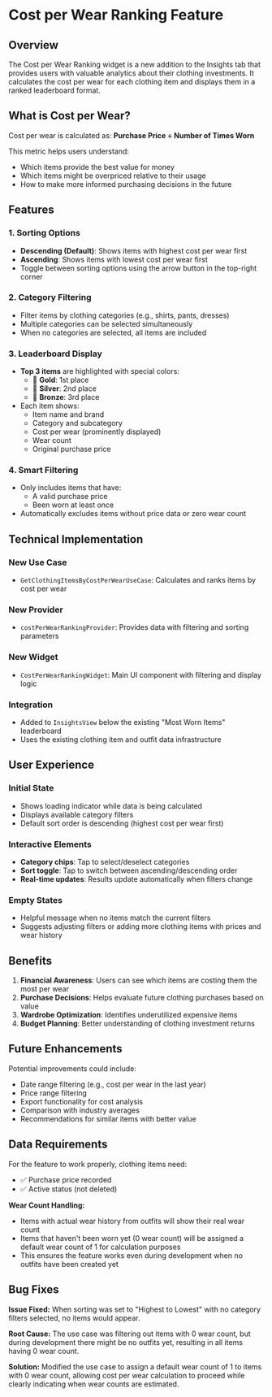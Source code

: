 # Cost per Wear Ranking Feature

## Overview
The Cost per Wear Ranking widget is a new addition to the Insights tab that provides users with valuable analytics about their clothing investments. It calculates the cost per wear for each clothing item and displays them in a ranked leaderboard format.

## What is Cost per Wear?
Cost per wear is calculated as: **Purchase Price ÷ Number of Times Worn**

This metric helps users understand:
- Which items provide the best value for money
- Which items might be overpriced relative to their usage
- How to make more informed purchasing decisions in the future

## Features

### 1. **Sorting Options**
- **Descending (Default)**: Shows items with highest cost per wear first
- **Ascending**: Shows items with lowest cost per wear first
- Toggle between sorting options using the arrow button in the top-right corner

### 2. **Category Filtering**
- Filter items by clothing categories (e.g., shirts, pants, dresses)
- Multiple categories can be selected simultaneously
- When no categories are selected, all items are included

### 3. **Leaderboard Display**
- **Top 3 items** are highlighted with special colors:
  - 🥇 **Gold**: 1st place
  - 🥈 **Silver**: 2nd place  
  - 🥉 **Bronze**: 3rd place
- Each item shows:
  - Item name and brand
  - Category and subcategory
  - Cost per wear (prominently displayed)
  - Wear count
  - Original purchase price

### 4. **Smart Filtering**
- Only includes items that have:
  - A valid purchase price
  - Been worn at least once
- Automatically excludes items without price data or zero wear count

## Technical Implementation

### New Use Case
- `GetClothingItemsByCostPerWearUseCase`: Calculates and ranks items by cost per wear

### New Provider
- `costPerWearRankingProvider`: Provides data with filtering and sorting parameters

### New Widget
- `CostPerWearRankingWidget`: Main UI component with filtering and display logic

### Integration
- Added to `InsightsView` below the existing "Most Worn Items" leaderboard
- Uses the existing clothing item and outfit data infrastructure

## User Experience

### Initial State
- Shows loading indicator while data is being calculated
- Displays available category filters
- Default sort order is descending (highest cost per wear first)

### Interactive Elements
- **Category chips**: Tap to select/deselect categories
- **Sort toggle**: Tap to switch between ascending/descending order
- **Real-time updates**: Results update automatically when filters change

### Empty States
- Helpful message when no items match the current filters
- Suggests adjusting filters or adding more clothing items with prices and wear history

## Benefits

1. **Financial Awareness**: Users can see which items are costing them the most per wear
2. **Purchase Decisions**: Helps evaluate future clothing purchases based on value
3. **Wardrobe Optimization**: Identifies underutilized expensive items
4. **Budget Planning**: Better understanding of clothing investment returns

## Future Enhancements

Potential improvements could include:
- Date range filtering (e.g., cost per wear in the last year)
- Price range filtering
- Export functionality for cost analysis
- Comparison with industry averages
- Recommendations for similar items with better value

## Data Requirements

For the feature to work properly, clothing items need:
- ✅ Purchase price recorded
- ✅ Active status (not deleted)

**Wear Count Handling:**
- Items with actual wear history from outfits will show their real wear count
- Items that haven't been worn yet (0 wear count) will be assigned a default wear count of 1 for calculation purposes
- This ensures the feature works even during development when no outfits have been created yet

## Bug Fixes

**Issue Fixed:** When sorting was set to "Highest to Lowest" with no category filters selected, no items would appear.

**Root Cause:** The use case was filtering out items with 0 wear count, but during development there might be no outfits yet, resulting in all items having 0 wear count.

**Solution:** Modified the use case to assign a default wear count of 1 to items with 0 wear count, allowing cost per wear calculation to proceed while clearly indicating when wear counts are estimated.
